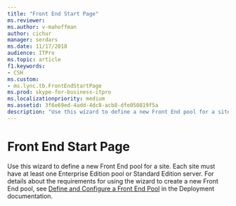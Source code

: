 ```yaml
---
title: "Front End Start Page"
ms.reviewer: 
ms.author: v-mahoffman
author: cichur
manager: serdars
ms.date: 11/17/2018
audience: ITPro
ms.topic: article
f1.keywords:
- CSH
ms.custom:
- ms.lync.tb.FrontEndStartPage
ms.prod: skype-for-business-itpro
ms.localizationpriority: medium
ms.assetid: 3f6e69ed-4add-4dc8-acb8-dfe050819f5a
description: "Use this wizard to define a new Front End pool for a site. Each site must have at least one Enterprise Edition pool or Standard Edition server. For details about the requirements for using the wizard to create a new Front End pool, see Define and Configure a Front End Pool in the Deployment documentation."
---
```


# Front End Start Page

Use this wizard to define a new Front End pool for a site. Each site must have at least one Enterprise Edition pool or Standard Edition server. For details about the requirements for using the wizard to create a new Front End pool, see [Define and Configure a Front End Pool](/previous-versions/office/lync-server-2013/lync-server-2013-define-and-configure-a-front-end-pool-or-standard-edition-server) in the Deployment documentation.